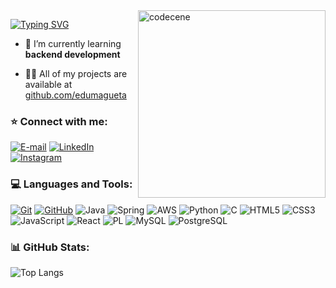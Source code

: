 <img align="right" width="300" src="https://i.pinimg.com/originals/61/71/81/6171819be4c31993357d758196c75701.gif" alt="codecene">

[![Typing SVG](https://readme-typing-svg.herokuapp.com?font=Josefin+Sans&weight=500&size=20&pause=600&color=AA42F7&width=435&lines=Welcome+to+my+GitHub!;Nice+to+meet+you%2C+my+name+is+Eduardo!;A+software+developer+student)](https://git.io/typing-svg)

- 🌱 I’m currently learning **backend development**

- 👨‍💻 All of my projects are available at [github.com/edumagueta](github.com/edumagueta)

<h3 align="left">⭐️ Connect with me:</h3>

[![E-mail](https://img.shields.io/badge/-Email-000?style=for-the-badge&logo=gmail&logoColor=AA42F7)](mailto:edumagueta@gmail.com)
[![LinkedIn](https://img.shields.io/badge/-LinkedIn-000?style=for-the-badge&logo=linkedin&logoColor=AA42F7)](https://www.linkedin.com/in/eduardo-magueta/)
[![Instagram](https://img.shields.io/badge/-Instagram-000?style=for-the-badge&logo=instagram&logoColor=AA42F7)](https://www.instagram.com/edumagueta/)

<h3 align="left">💻 Languages and Tools:</h3>

[![Git](https://img.shields.io/badge/Git-000?style=for-the-badge&logo=git&logoColor=AA42F7)](https://git-scm.com/doc)
[![GitHub](https://img.shields.io/badge/GitHub-000?style=for-the-badge&logo=github&logoColor=AA42F7)](https://docs.github.com/) 
![Java](https://img.shields.io/badge/java-000?style=for-the-badge&logo=openjdk&logoColor=AA42F7)
![Spring](https://img.shields.io/badge/Spring-000?style=for-the-badge&logo=spring&logoColor=AA42F7)
![AWS](https://img.shields.io/badge/aws-000?style=for-the-badge&logo=aws&logoColor=AA42F7)
![Python](https://img.shields.io/badge/python-000?style=for-the-badge&logo=python&logoColor=AA42F7)
![C](https://img.shields.io/badge/C-000?style=for-the-badge&logo=c&logoColor=AA42F7)
![HTML5](https://img.shields.io/badge/HTML5-000?style=for-the-badge&logo=html5&logoColor=AA42F7)
![CSS3](https://img.shields.io/badge/CSS3-000?style=for-the-badge&logo=css3&logoColor=AA42F7)
![JavaScript](https://img.shields.io/badge/JavaScript-000?style=for-the-badge&logo=javascript&logoColor=AA42F7)
![React](https://img.shields.io/badge/React-000?style=for-the-badge&logo=react&logoColor=AA42F7)
![PL](https://img.shields.io/badge/PL%2FSQL-000?style=for-the-badge&logo=oracle&logoColor=AA42F7)
![MySQL](https://img.shields.io/badge/MySQL-000?style=for-the-badge&logo=mysql&logoColor=AA42F7)
![PostgreSQL](https://img.shields.io/badge/PostgreSQL-000?style=for-the-badge&logo=postgresql&logoColor=AA42F7)

<h3 align="left">📊 GitHub Stats:</h3>

![Top Langs](https://github-readme-stats-git-masterrstaa-rickstaa.vercel.app/api/top-langs/?username=edumagueta&theme=transparent&bg_color=000&border_color=AA42F7&show_icons=true&icon_color=AA42F7&title_color=AA42F7&text_color=FFF)
